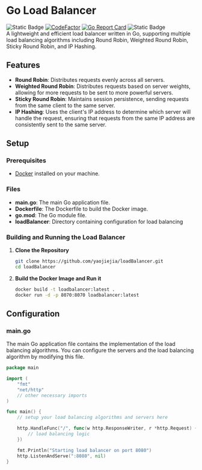 # Go Load Balancer
![Static Badge](https://img.shields.io/badge/go%20version-1.20-green)
[![CodeFactor](https://www.codefactor.io/repository/github/yaojiejia/loadbalancer/badge)](https://www.codefactor.io/repository/github/yaojiejia/loadbalancer)
[![Go Report Card](https://goreportcard.com/badge/github.com/yaojiejia/loadBalancer)](https://goreportcard.com/report/github.com/yaojiejia/loadBalancer)
![Static Badge](https://img.shields.io/badge/license-MIT-green)\
A lightweight and efficient load balancer written in Go, supporting multiple load balancing algorithms including Round Robin, Weighted Round Robin, Sticky Round Robin, and IP Hashing.

## Features

- **Round Robin**: Distributes requests evenly across all servers.
- **Weighted Round Robin**: Distributes requests based on server weights, allowing for more requests to be sent to more powerful servers.
- **Sticky Round Robin**: Maintains session persistence, sending requests from the same client to the same server.
- **IP Hashing**: Uses the client's IP address to determine which server will handle the request, ensuring that requests from the same IP address are consistently sent to the same server.

## Setup

### Prerequisites

- [Docker](https://www.docker.com/products/docker-desktop) installed on your machine.

### Files

- **main.go**: The main Go application file.
- **Dockerfile**: The Dockerfile to build the Docker image.
- **go.mod**: The Go module file.
- **loadBalancer**: Directory containing configuration for load balancing

### Building and Running the Load Balancer

1. **Clone the Repository**

   ```sh
   git clone https://github.com/yaojiejia/loadBalancer.git
   cd loadBalancer
2. **Build the Docker Image and Run it**
   ```sh
   docker build -t loadbalancer:latest .
   docker run -d -p 8070:8070 loadbalancer:latest
   
## Configuration

### main.go

The main Go application file contains the implementation of the load balancing algorithms. You can configure the servers and the load balancing algorithm by modifying this file.

```go
package main

import (
    "fmt"
    "net/http"
    // other necessary imports
)

func main() {
    // setup your load balancing algorithms and servers here

    http.HandleFunc("/", func(w http.ResponseWriter, r *http.Request) {
        // load balancing logic
    })

    fmt.Println("Starting load balancer on port 8080")
    http.ListenAndServe(":8080", nil)
}
